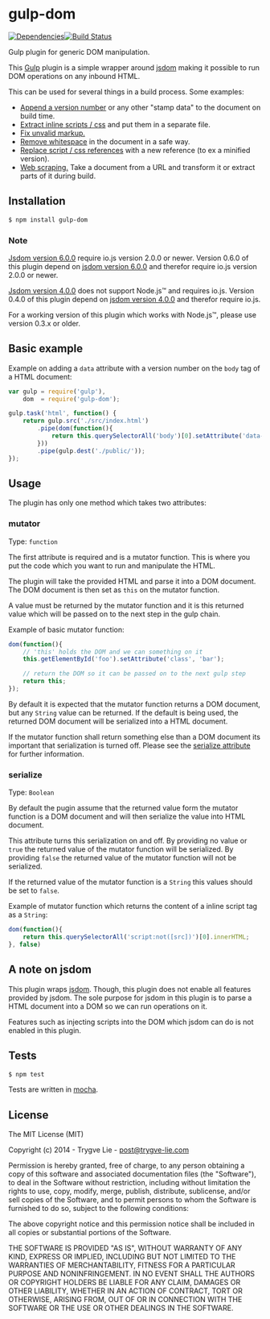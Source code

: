 # gulp-dom

[![Dependencies](https://img.shields.io/david/trygve-lie/gulp-dom.svg?style=flat-square)](https://david-dm.org/trygve-lie/gulp-dom)[![Build Status](http://img.shields.io/travis/trygve-lie/gulp-dom/master.svg?style=flat-square)](https://travis-ci.org/trygve-lie/gulp-dom)

Gulp plugin for generic DOM manipulation.

This [Gulp](http://gulpjs.com/) plugin is a simple wrapper around 
[jsdom](https://github.com/tmpvar/jsdom) making it possible to run DOM 
operations on any inbound HTML.

This can be used for several things in a build process. Some examples:

* [Append a version number](https://github.com/trygve-lie/gulp-dom/tree/master/examples/append-version) or any other "stamp data" to the document on build time.
* [Extract inline scripts / css](https://github.com/trygve-lie/gulp-dom/tree/master/examples/extract-inline-scripts) and put them in a separate file.
* [Fix unvalid markup.](https://github.com/trygve-lie/gulp-dom/tree/master/examples/fix-unvalid-markup)
* [Remove whitespace](https://github.com/trygve-lie/gulp-dom/tree/master/examples/remove-whitespace) in the document in a safe way.
* [Replace script / css references](https://github.com/trygve-lie/gulp-dom/tree/master/examples/replace-script-tags) with a new reference (to ex a minified version).
* [Web scraping.](https://github.com/trygve-lie/gulp-dom/tree/master/examples/web-scrape) Take a document from a URL and transform it or extract parts of it during build.



## Installation

```bash
$ npm install gulp-dom
```


### Note

[Jsdom version 6.0.0](https://github.com/tmpvar/jsdom/blob/master/Changelog.md#600) 
require io.js version 2.0.0 or newer. Version 0.6.0 of this
plugin depend on [jsdom version 6.0.0](https://github.com/tmpvar/jsdom/blob/master/Changelog.md#600) 
and therefor require io.js version 2.0.0 or newer.

[Jsdom version 4.0.0](https://github.com/tmpvar/jsdom/blob/master/Changelog.md#400) 
does not support Node.js™ and requires io.js. Version 0.4.0 of this
plugin depend on [jsdom version 4.0.0](https://github.com/tmpvar/jsdom/blob/master/Changelog.md#400) 
and therefor require io.js.

For a working version of this plugin which works with Node.js™, please use
version 0.3.x or older.



## Basic example

Example on adding a `data` attribute with a version number on the `body` tag of 
a HTML document:

```js
var gulp = require('gulp'),
    dom  = require('gulp-dom');

gulp.task('html', function() {
    return gulp.src('./src/index.html')
        .pipe(dom(function(){
            return this.querySelectorAll('body')[0].setAttribute('data-version', '1.0');
        }))
        .pipe(gulp.dest('./public/'));
});
```



## Usage

The plugin has only one method which takes two attributes:


### mutator

Type: `function`

The first attribute is required and is a mutator function. This is where you put
the code which you want to run and manipulate the HTML.

The plugin will take the provided HTML and parse it into a DOM document. The DOM 
document is then set as `this` on the mutator function.

A value must be returned by the mutator function and it is this returned value 
which will be passed on to the next step in the gulp chain.

Example of basic mutator function:

```js
dom(function(){
    // 'this' holds the DOM and we can something on it
    this.getElementById('foo').setAttribute('class', 'bar');

    // return the DOM so it can be passed on to the next gulp step
    return this;
});
```

By default it is expected that the mutator function returns a DOM document, but 
any `String` value can be returned. If the default is being used, the returned
DOM document will be serialized into a HTML document.

If the mutator function shall return something else than a DOM document its
important that serialization is turned off. Please see the 
[serialize attribute](#serialize) for further information.



### serialize

Type: `Boolean`

By default the pugin assume that the returned value form the mutator function
is a DOM document and will then serialize the value into HTML document.

This attribute turns this serialization on and off. By providing no value or
`true` the returned value of the mutator function will be serialized. By
providing `false` the returned value of the mutator function will not be
serialized.

If the returned value of the mutator function is a `String` this values should
be set to `false`.

Example of mutator function which returns the content of a inline script tag as
a `String`:

```js
dom(function(){
    return this.querySelectorAll('script:not([src])')[0].innerHTML;
}, false)
```



## A note on jsdom

This plugin wraps [jsdom](https://github.com/tmpvar/jsdom). Though, this plugin
does not enable all features provided by jsdom. The sole purpose for jsdom in 
this plugin is to parse a HTML document into a DOM so we can run operations on
it.

Features such as injecting scripts into the DOM which jsdom can do is not 
enabled in this plugin.



## Tests

```bash
$ npm test
```

Tests are written in [mocha](http://mochajs.org/).



## License 

The MIT License (MIT)

Copyright (c) 2014 - Trygve Lie - post@trygve-lie.com

Permission is hereby granted, free of charge, to any person obtaining a copy
of this software and associated documentation files (the "Software"), to deal
in the Software without restriction, including without limitation the rights
to use, copy, modify, merge, publish, distribute, sublicense, and/or sell
copies of the Software, and to permit persons to whom the Software is
furnished to do so, subject to the following conditions:

The above copyright notice and this permission notice shall be included in
all copies or substantial portions of the Software.

THE SOFTWARE IS PROVIDED "AS IS", WITHOUT WARRANTY OF ANY KIND, EXPRESS OR
IMPLIED, INCLUDING BUT NOT LIMITED TO THE WARRANTIES OF MERCHANTABILITY,
FITNESS FOR A PARTICULAR PURPOSE AND NONINFRINGEMENT. IN NO EVENT SHALL THE
AUTHORS OR COPYRIGHT HOLDERS BE LIABLE FOR ANY CLAIM, DAMAGES OR OTHER
LIABILITY, WHETHER IN AN ACTION OF CONTRACT, TORT OR OTHERWISE, ARISING FROM,
OUT OF OR IN CONNECTION WITH THE SOFTWARE OR THE USE OR OTHER DEALINGS IN
THE SOFTWARE.
